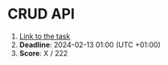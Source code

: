 # CRUD API

1. [Link to the task](https://github.com/AlreadyBored/nodejs-assignments/blob/main/assignments/crud-api/assignment.md)
2. **Deadline**: 2024-02-13 01:00 (UTC +01:00)
3. **Score**: X / 222
